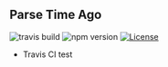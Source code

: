 ## Parse Time Ago

![travis build](https://api.travis-ci.org/atom2ueki/parse-time-ago.svg?branch=master)
![npm version](https://img.shields.io/npm/v/npm.svg)
[![License](https://poser.pugx.org/laravel/lumen-framework/license.svg)](https://github.com/atom2ueki/parse-time-ago/blob/master/LICENSE)

- Travis CI test
